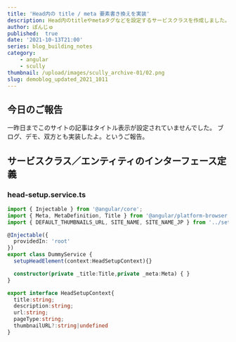 ```yaml
---
title: 'Head内の title / meta 要素書き換えを実装'
description: Head内のtitleやmetaタグなどを設定するサービスクラスを作成しました。
author: ぽんじゅ
published:  true
date: '2021-10-13T21:00'
series: blog_building_notes
category:
    - angular
    - scully
thumbnail: /upload/images/scully_archive-01/02.png
slug: demoblog_updated_2021_1011
---
```


## 今日のご報告

一昨日までこのサイトの記事はタイトル表示が設定されていませんでした。
ブログ、デモ、双方とも実装したよ。というご報告。


## サービスクラス／エンティティのインターフェース定義

### head-setup.service.ts
```ts
import { Injectable } from '@angular/core';
import { Meta, MetaDefinition, Title } from '@angular/platform-browser';
import { DEFAULT_THUMBNAILS_URL, SITE_NAME, SITE_NAME_JP } from '../settings/site-profile';

@Injectable({
  providedIn: 'root'
})
export class DummyService {
  setupHeadElement(context:HeadSetupContext){}

  constructor(private _title:Title,private _meta:Meta) { }
}

export interface HeadSetupContext{
  title:string;
  description:string;
  url:string;
  pageType:string;
  thumbnailURL?:string|undefined
}

```
